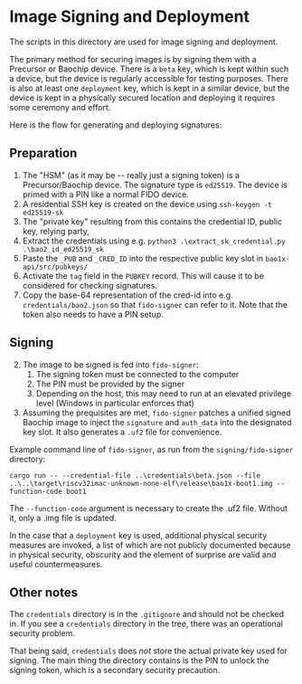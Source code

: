 # Image Signing and Deployment

The scripts in this directory are used for image signing and deployment.

The primary method for securing images is by signing them with a Precursor or Baochip device. There is a `beta` key, which is kept within such a device, but the device is regularly accessible for testing purposes. There is also at least one `deployment` key, which is kept in a similar device, but the device is kept in a physically secured location and deploying it requires some ceremony and effort.

Here is the flow for generating and deploying signatures:

## Preparation
1. The "HSM" (as it may be -- really just a signing token) is a Precursor/Baochip device. The signature type is `ed25519`. The device is primed with a PIN like a normal FIDO device.
1. A residential SSH key is created on the device using `ssh-keygen -t ed25519-sk`
1. The "private key" resulting from this contains the credential ID, public key, relying party,
2. Extract the credentials using e.g. `python3 .\extract_sk_credential.py .\bao2_id_ed25519_sk`
3. Paste the `_PUB` and `_CRED_ID` into the respective public key slot in `bao1x-api/src/pubkeys/`
4. Activate the `tag` field in the `PUBKEY` record. This will cause it to be considered for checking signatures.
5. Copy the base-64 representation of the cred-id into e.g. `credentials/bao2.json` so that `fido-signer` can refer to it. Note that the token also needs to have a PIN setup.

## Signing
2. The image to be signed is fed into `fido-signer`:
   1. The signing token must be connected to the computer
   2. The PIN must be provided by the signer
   3. Depending on the host, this may need to run at an elevated privilege level (Windows in particular enforces that)
3. Assuming the prequisites are met, `fido-signer` patches a unified signed Baochip image to inject the `signature` and `auth_data` into the designated key slot. It also generates a `.uf2` file for convenience.

Example command line of `fido-signer`, as run from the `signing/fido-signer` directory:

`cargo run -- --credential-file ..\credentials\beta.json --file ..\..\target\riscv32imac-unknown-none-elf\release\bao1x-boot1.img --function-code boot1`

The `--function-code` argument is necessary to create the .uf2 file. Without it, only a .img file is updated.

In the case that a `deployment` key is used, additional physical security measures are invoked, a list of which are not publicly documented because in physical security, obscurity and the element of surprise are valid and useful countermeasures.

## Other notes

The `credentials` directory is in the `.gitignore` and should not be checked in. If you see a `credentials` directory in the tree, there was an operational security problem.

That being said, `credentials` does *not* store the actual private key used for signing. The main thing the directory contains is the PIN to unlock the signing token, which is a secondary security precaution.

